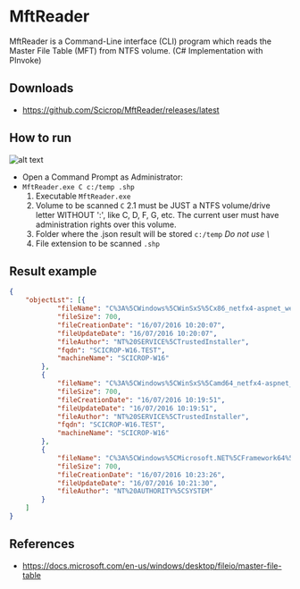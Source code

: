 # MftReader
MftReader is a Command-Line interface (CLI) program which reads the Master File Table (MFT) from NTFS volume.
(C# Implementation with PInvoke)

## Downloads

- https://github.com/Scicrop/MftReader/releases/latest

## How to run

![alt text](https://github.com/Scicrop/MftReader/blob/master/dist/mftreader-capture.png?raw=true "MftReader ScreenShot")

- Open a Command Prompt as Administrator:
- `MftReader.exe C c:/temp .shp`
  1. Executable `MftReader.exe`
  2. Volume to be scanned `C`
  	2.1  must be JUST a NTFS volume/drive letter WITHOUT ':', like C, D, F, G, etc. The current user must have administration rights over this volume.
  3. Folder where the .json result will be stored `c:/temp` *Do not use \\*
  4. File extension to be scanned `.shp`

## Result example

```json
{
	"objectLst": [{
			"fileName": "C%3A%5CWindows%5CWinSxS%5Cx86_netfx4-aspnet_webadmin_code_b03f5f7f11d50a3a_4.0.14305.0_none_b5951a9f218f715e%5CApplicationConfigurationPage.cs",
			"fileSize": 700,
			"fileCreationDate": "16/07/2016 10:20:07",
			"fileUpdateDate": "16/07/2016 10:20:07",
			"fileAuthor": "NT%20SERVICE%5CTrustedInstaller",
			"fqdn": "SCICROP-W16.TEST", 
			"machineName": "SCICROP-W16"
		},
		{
			"fileName": "C%3A%5CWindows%5CWinSxS%5Camd64_netfx4-aspnet_webadmin_code_b03f5f7f11d50a3a_4.0.14305.0_none_6de7e3c80d134858%5CApplicationConfigurationPage.cs",
			"fileSize": 700,
			"fileCreationDate": "16/07/2016 10:19:51",
			"fileUpdateDate": "16/07/2016 10:19:51",
			"fileAuthor": "NT%20SERVICE%5CTrustedInstaller",
			"fqdn": "SCICROP-W16.TEST", 
			"machineName": "SCICROP-W16"
		},
		{
			"fileName": "C%3A%5CWindows%5CMicrosoft.NET%5CFramework64%5Cv4.0.30319%5CASP.NETWebAdminFiles%5CApp_Code%5CApplicationConfigurationPage.cs",
			"fileSize": 700,
			"fileCreationDate": "16/07/2016 10:23:26",
			"fileUpdateDate": "16/07/2016 10:21:30",
			"fileAuthor": "NT%20AUTHORITY%5CSYSTEM"
		}
	]
}
```

## References

- https://docs.microsoft.com/en-us/windows/desktop/fileio/master-file-table
